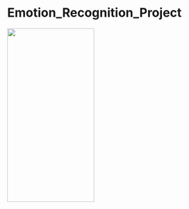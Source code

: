 ﻿# Emotion_Recognition_Project


<img src="https://camo.githubusercontent.com/..." data-canonical-src="https://user-images.githubusercontent.com/61511510/205941461-9b6750da-9974-44b6-9d5b-4c4d27c258b8.png" width="200" height="400" />

